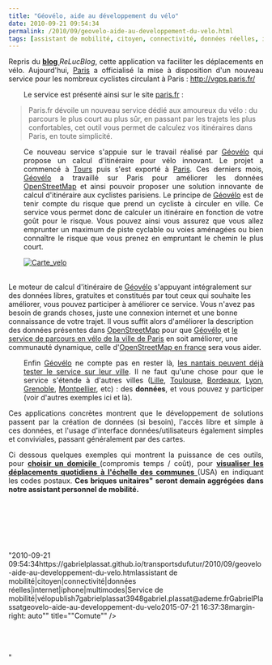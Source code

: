 ```yaml
---
title: "Géovélo, aide au développement du vélo"
date: 2010-09-21 09:54:34
permalink: /2010/09/geovelo-aide-au-developpement-du-velo.html
tags: [assistant de mobilité, citoyen, connectivité, données réelles, internet, iphone, multimodes, Service de mobilité, vélo]
---
```


<p style="text-align: justify">Repris du <strong><a href="http://3liz.org/blog/rldhont/index.php/2010/09/20/346-le-velo-a-paris-guide-par-osm" target="_blank">blog </a></strong><em>ReLucBlog</em>, cette application va faciliter les déplacements en vélo. Aujourd'hui, <a href="http://paris.fr/">Paris</a> a officialisé la mise à disposition d'un nouveau service pour les nombreux cyclistes circulant à Paris : <a href="http://vgps.paris.fr/">http://vgps.paris.fr/</a></p> <p style="text-align: justify;padding-left: 30px">Le service est présenté ainsi sur le site <a href="http://paris.fr/">paris.fr</a> :</p> <blockquote> <p>Paris.fr dévoile un nouveau service dédié aux amoureux du vélo : du parcours le plus court au plus sûr, en passant par les trajets les plus confortables, cet outil vous permet de calculez vos itinéraires dans Paris, en toute simplicité.</p> </blockquote> <p style="text-align: justify;padding-left: 30px">Ce nouveau service s'appuie sur le travail réalisé par <a href="http://geovelo.fr/">Géovélo</a> qui propose un calcul d'itinéraire pour vélo innovant. Le projet a commencé à <a href="http://www.geovelo.fr/tours/">Tours</a> puis s'est exporté à <a href="http://www.geovelo.fr/paris">Paris</a>. Ces derniers mois, <a href="http://geovelo.fr/">Géovélo</a> a travaillé sur Paris pour améliorer les données <a href="http://www.openstreetmap.org/?lat=48.8672&lon=2.3478&zoom=12&layers=M">OpenStreetMap</a> et ainsi pouvoir proposer une solution innovante de calcul d'itinéraire aux cyclistes parisiens. Le principe de <a href="http://geovelo.fr/">Géovélo</a> est de tenir compte du risque que prend un cycliste à circuler en ville. Ce service vous permet donc de calculer un itinéraire en fonction de votre goût pour le risque. Vous pouvez ainsi vous assurez que vous allez emprunter un maximum de piste cyclable ou voies aménagées ou bien connaître le risque que vous prenez en empruntant le chemin le plus court.</p> <p style="text-align: justify;padding-left: 30px"><a href="https://gabrielplassat.github.io/transportsdufutur/wp-content/uploads/sites/6/old/6a0120a66d2ad4970b0134878ab3a1970c-pi.jpg"><img alt="Carte_velo" class="asset  asset-image at-xid-6a0120a66d2ad4970b0134878ab3a1970c" src="/wp-content/uploads/sites/6/old/6a0120a66d2ad4970b0134878ab3a1970c-500wi.jpg" style="margin-left: auto;margin-right: auto" title="Carte_velo" /></a>  </p>  <!--more-->  <br />Le moteur de calcul d'itinéraire de <a href="http://geovelo.fr/">Géovélo</a> s'appuyant intégralement sur des données libres, gratuites et constitués par tout ceux qui souhaite les améliorer, vous pouvez participer à améliorer ce service. Vous n'avez pas besoin de grands choses, juste une connexion internet et une bonne connaissance de votre trajet. Il vous suffit alors d'améliorer la description des données présentes dans <a href="http://www.openstreetmap.org/">OpenStreetMap</a> pour que <a href="http://geovelo.fr/">Géovélo</a> et <a href="http://vgps.paris.fr/">le service de parcours en vélo de la ville de Paris</a> en soit améliorer, une communauté dynamique, celle d'<a href="http://openstreetmap.fr/">OpenStreetMap en france</a> sera vous aider. <p style="text-align: justify;padding-left: 30px">Enfin <a href="http://geovelo.fr/">Géovélo</a> ne compte pas en rester là, <a href="http://www.geovelo.fr/nantes">les nantais peuvent déjà tester le service sur leur ville</a>. Il ne faut qu'une chose pour que le service s'étende à d'autres villes (<a href="http://www.openstreetmap.org/?lat=50.6366&lon=3.1058&zoom=12&layers=M">Lille</a>, <a href="http://www.openstreetmap.org/?lat=43.5992&lon=1.4376&zoom=12&layers=M">Toulouse</a>, <a href="http://www.openstreetmap.org/?lat=44.8368&lon=-0.5506&zoom=12&layers=M">Bordeaux</a>, <a href="http://www.openstreetmap.org/?lat=45.7549&lon=4.8525&zoom=12&layers=M">Lyon</a>, <a href="http://www.openstreetmap.org/?lat=45.1796&lon=5.7231&zoom=12&layers=M">Grenoble</a>, <a href="http://www.openstreetmap.org/?lat=43.6097&lon=3.9076&zoom=12&layers=M">Montpellier</a>, etc) : des <strong>données</strong>, et vous pouvez y participer (voir d'autres exemples ici et là).</p> <p style="text-align: justify">Ces applications concrètes montrent que le développement de solutions passent par la création de données (si besoin), l'accès libre et simple à ces données, et l'usage d'interface données/utilisateurs également simples et conviviales, passant généralement par des cartes.</p> <p style="text-align: justify">Ci dessous quelques exemples qui montrent la puissance de ces outils, pour <strong><a href="http://www.mysociety.org/2007/more-travel-maps/morehousing" target="_blank">choisir un domicile </a></strong>(compromis temps / coût), pour <strong><a href="http://popupcity.net/2010/09/fuck-yeah-commuting/?utm_source=feedburner&utm_medium=feed&utm_campaign=Feed%3A+popupcity+%28The+Pop-Up+City%29" target="_blank">visualiser les déplacements quotidiens à l'échelle des communes </a></strong>(USA) en indiquant les codes postaux. <strong>Ces briques unitaires" seront demain aggrégées dans notre assistant personnel de mobilité.</strong></p> <p style=""text-align: justify""><a href="https://gabrielplassat.github.io/transportsdufutur/wp-content/uploads/sites/6/old/6a0120a66d2ad4970b0133f46b3943970b-pi.jpg""><img alt=""London1"" class=""asset  asset-image at-xid-6a0120a66d2ad4970b0133f46b3943970b"" src=""/wp-content/uploads/sites/6/old/6a0120a66d2ad4970b0133f46b3943970b-320wi.jpg"" style=""margin-left: automargin-right: auto"" title=""London1"" /></a> <br /> <a href="https://gabrielplassat.github.io/transportsdufutur/wp-content/uploads/sites/6/old/6a0120a66d2ad4970b0133f46b39cc970b-pi.jpg""><img alt=""London2"" class=""asset  asset-image at-xid-6a0120a66d2ad4970b0133f46b39cc970b"" src=""/wp-content/uploads/sites/6/old/6a0120a66d2ad4970b0133f46b39cc970b-320wi.jpg"" style=""margin-left: automargin-right: auto"" title=""London2"" /></a> <br /><a href="https://gabrielplassat.github.io/transportsdufutur/wp-content/uploads/sites/6/old/6a0120a66d2ad4970b0133f46b3a6a970b-pi.jpg""><img alt=""Comute"" class=""asset  asset-image at-xid-6a0120a66d2ad4970b0133f46b3a6a970b"" src=""/wp-content/uploads/sites/6/old/6a0120a66d2ad4970b0133f46b3a6a970b-320wi.jpg"" style=""margin-left: automargin-right: auto"" title=""Comute"" /></a> <br /> <br /> <br /><br /></p>"2010-09-21 09:54:34https://gabrielplassat.github.io/transportsdufutur/2010/09/geovelo-aide-au-developpement-du-velo.htmlassistant de mobilité|citoyen|connectivité|données réelles|internet|iphone|multimodes|Service de mobilité|vélopublish7gabrielplassat3948gabriel.plassat@ademe.frGabrielPlassatgeovelo-aide-au-developpement-du-velo2015-07-21 16:37:38margin-right: auto"" title=""Comute"" /></a> <br /> <br /> <br /><br /></p>"
